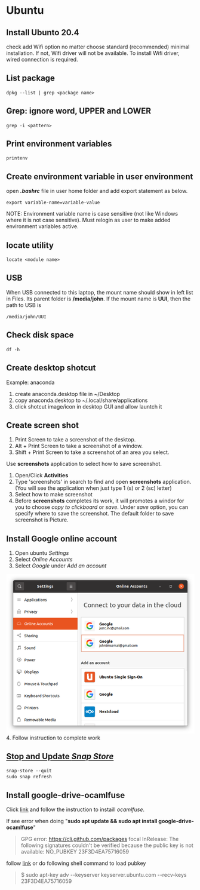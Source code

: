 
# Ubuntu

## Install Ubunto 20.4

check add Wifi option no matter choose standard (recommended) minimal installation. If not, Wifi driver will not be available. To install Wifi driver, wired connection is required.

## List package
```
dpkg --list | grep <package name>
```

## Grep: ignore word, UPPER and LOWER
```
grep -i <pattern>
```

## Print environment variables
```
printenv
```

## Create environment variable in user environment
open *__.bashrc__* file in user home folder and add export statement as below.
```
export variable-name=variable-value
```
NOTE: Environment variable name is case sensitive (not like Windows where it is not case sensitive). Must relogin as user to make added environment variables active.

## locate utility
```
locate <module name>
```

## USB 
When USB connected to this laptop, the mount name should show in left list in Files. Its parent folder is __/media/john__. If the mount name is __UUI__, then the path to USB is
```
/media/john/UUI
```

## Check disk space
```
df -h
```

## Create desktop shotcut

Example: anaconda

1. create anaconda.desktop file in ~/Desktop
2. copy anaconda.desktop to ~/.local/share/applications
3. click shotcut image/icon in desktop GUI and allow launtch it 

## Create screen shot
1. Print Screen to take a screenshot of the desktop.
2. Alt + Print Screen to take a screenshot of a window.
3. Shift + Print Screen to take a screenshot of an area you select.

Use __screenshots__ application to select how to save screenshot.

1. Open/Click __Activities__
2. Type 'screenshots' in search to find and open __screenshots__ application. (You will see the application when just type 1 (s) or 2 (sc) letter)
3. Select how to make screenshot
4. Before __screenshots__ completes its work, it will promotes a windor for you to choose _copy to clickboard_ or _save_. Under _save_ option, you can specify where to save the screenshot. The default folder to save screenshot is Picture.


## Install Google online account
1. Open ubuntu _Settings_
2. Select _Online Accounts_ 
3. Select _Google_ under _Add an account_
<img src='GNOME.png'>
4. Follow instruction to complete work

## [Stop and Update _Snap Store_](https://askubuntu.com/questions/1430194/how-to-stop-snap-store-for-update)
```
snap-store --quit
sudo snap refresh
```
## Install google-drive-ocamlfuse
Click [link](https://linuxhint.com/google_drive_installation_ubuntu/#:~:text=To%20add%20your%20Google%20Drive,in%20to%20your%20Google%20account.) and follow the instruction to instaill _ocamlfuse_. 

If see error when doing "__sudo apt update && sudo apt install google-drive-ocamlfuse__"

> GPG error: https://cli.github.com/packages focal InRelease: The following signatures couldn't be verified because the public key is not available: NO_PUBKEY 23F3D4EA75716059

follow [link](https://chrisjean.com/fix-apt-get-update-the-following-signatures-couldnt-be-verified-because-the-public-key-is-not-available/) or do following shell command to load pubkey

>$ sudo apt-key adv --keyserver keyserver.ubuntu.com --recv-keys 23F3D4EA75716059

